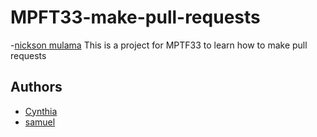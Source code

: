 # MPFT33-make-pull-requests

-[nickson mulama](www.google.com)
This is a project for MPTF33 to learn how to make pull requests

## Authors

- [Cynthia](https://github.com/kasambuli)
- [samuel](https://github.com/sam2020-4)
